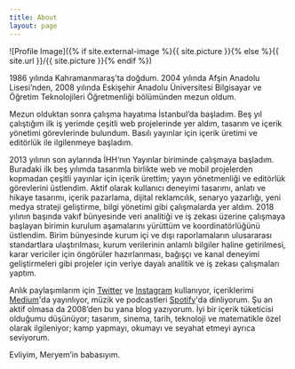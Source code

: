```yaml
---
title: About
layout: page
---
```

![Profile Image]({% if site.external-image %}{{ site.picture }}{% else %}{{ site.url }}/{{ site.picture }}{% endif %})

<p>1986 yılında Kahramanmaraş’ta doğdum. 2004 yılında Afşin Anadolu Lisesi’nden, 2008 yılında Eskişehir Anadolu Üniversitesi Bilgisayar ve Öğretim Teknolojileri Öğretmenliği bölümünden mezun oldum.</p>

<p>Mezun olduktan sonra çalışma hayatıma İstanbul’da başladım. Beş yıl çalıştığım ilk iş yerimde çeşitli web projelerinde yer aldım, tasarım ve içerik yönetimi görevlerinde bulundum. Basılı yayınlar için içerik üretimi ve editörlük ile ilgilenmeye başladım.</p>

<p>2013 yılının son aylarında İHH‘nın Yayınlar biriminde çalışmaya başladım. Buradaki ilk beş yılımda tasarımla birlikte web ve mobil projelerden kopmadan çeşitli yayınlar için içerik ürettim; yayın yönetmenliği ve editörlük görevlerini üstlendim. Aktif olarak kullanıcı deneyimi tasarımı, anlatı ve hikaye tasarımı, içerik pazarlama, dijital reklamcılık, senaryo yazarlığı, yeni medya strateji geliştirme, bilgi yönetimi gibi çalışmalarda yer aldım. 2018 yılının başında vakıf bünyesinde veri analitiği ve iş zekası üzerine çalışmaya başlayan birimin kurulum aşamalarını yürüttüm ve koordinatörlüğünü üstlendim. Birim bünyesinde kurum içi ve dışı raporlamaların ulusararası standartlara ulaştırılması, kurum verilerinin anlamlı bilgiler haline getirilmesi, karar vericiler için öngörüler hazırlanması, bağışçı ve kanal deneyimi geliştirmeleri gibi projeler için veriye dayalı analitik ve iş zekası çalışmaları yaptım.</p>

<p>Anlık paylaşımlarım için <a href="https://twitter.com/bkrsln" target="_blank">Twitter</a> ve <a href="https://instagram.com/bkrsln" target="_blank">Instagram</a> kullanıyor, içeriklerimi <a href="https://medium.com/@bekirarslan" target="_blank">Medium</a>'da yayınlıyor, müzik ve podcastleri <a href="https://open.spotify.com/user/bkrsln" target="_blank">Spotify</a>'da dinliyorum. Şu an aktif olmasa da 2008’den bu yana blog yazıyorum. İyi bir içerik tüketicisi olduğumu düşünüyor; tasarım, sinema, tarih, teknoloji ve matematikle özel olarak ilgileniyor; kamp yapmayı, okumayı ve seyahat etmeyi ayrıca seviyorum.</p>

<p>Evliyim, Meryem’in babasıyım.</p>